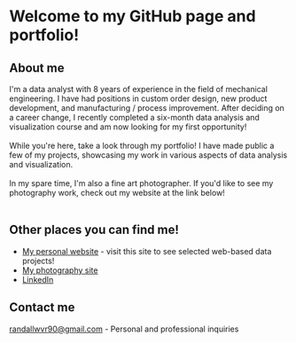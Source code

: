 # Welcome to my GitHub page and portfolio!
## About me
I'm a data analyst with 8 years of experience in the field of mechanical engineering. I have had positions in custom order design, new product development, and manufacturing / process improvement. After deciding on a career change, I recently completed a six-month data analysis and visualization course and am now looking for my first opportunity!<br><br>
While you're here, take a look through my portfolio! I have made public a few of my projects, showcasing my work in various aspects of data analysis and visualization.<br><br>
In my spare time, I'm also a fine art photographer. If you'd like to see my photography work, check out my website at the link below!<br><br>
## Other places you can find me!
* [My personal website](https://randallwvr90.github.io/index.html) - visit this site to see selected web-based data projects!
* [My photography site](https://www.randallweaverphotography.com/)
* [LinkedIn](https://linkedin.com/in/weaverrandy)
## Contact me
randallwvr90@gmail.com - Personal and professional inquiries

<!--
**randallwvr90/randallwvr90** is a ✨ _special_ ✨ repository because its `README.md` (this file) appears on your GitHub profile.

Here are some ideas to get you started:

- 🔭 I’m currently working on ...
- 🌱 I’m currently learning ...
- 👯 I’m looking to collaborate on ...
- 🤔 I’m looking for help with ...
- 💬 Ask me about ...
- 📫 How to reach me: ...
- 😄 Pronouns: ...
- ⚡ Fun fact: ...
-->
